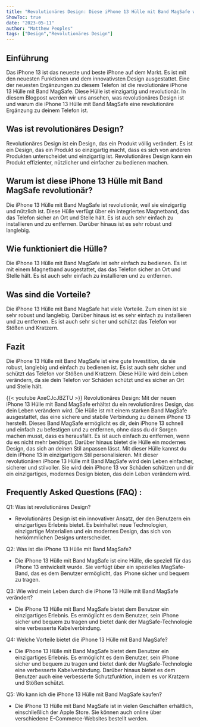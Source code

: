 ```yaml
---
title: "Revolutionäres Design: Diese iPhone 13 Hülle mit Band MagSafe wird dein Leben verändern!"
ShowToc: true 
date: "2023-05-11"
author: "Matthew Peoples" 
tags: ["Design","Revolutionäres Design"]
---
```

## Einführung

Das iPhone 13 ist das neueste und beste iPhone auf dem Markt. Es ist mit den neuesten Funktionen und dem innovativsten Design ausgestattet. Eine der neuesten Ergänzungen zu diesem Telefon ist die revolutionäre iPhone 13 Hülle mit Band MagSafe. Diese Hülle ist einzigartig und revolutionär. In diesem Blogpost werden wir uns ansehen, was revolutionäres Design ist und warum die iPhone 13 Hülle mit Band MagSafe eine revolutionäre Ergänzung zu deinem Telefon ist.

## Was ist revolutionäres Design?

Revolutionäres Design ist ein Design, das ein Produkt völlig verändert. Es ist ein Design, das ein Produkt so einzigartig macht, dass es sich von anderen Produkten unterscheidet und einzigartig ist. Revolutionäres Design kann ein Produkt effizienter, nützlicher und einfacher zu bedienen machen.

## Warum ist diese iPhone 13 Hülle mit Band MagSafe revolutionär?

Die iPhone 13 Hülle mit Band MagSafe ist revolutionär, weil sie einzigartig und nützlich ist. Diese Hülle verfügt über ein integriertes Magnetband, das das Telefon sicher an Ort und Stelle hält. Es ist auch sehr einfach zu installieren und zu entfernen. Darüber hinaus ist es sehr robust und langlebig.

## Wie funktioniert die Hülle?

Die iPhone 13 Hülle mit Band MagSafe ist sehr einfach zu bedienen. Es ist mit einem Magnetband ausgestattet, das das Telefon sicher an Ort und Stelle hält. Es ist auch sehr einfach zu installieren und zu entfernen.

## Was sind die Vorteile?

Die iPhone 13 Hülle mit Band MagSafe hat viele Vorteile. Zum einen ist sie sehr robust und langlebig. Darüber hinaus ist es sehr einfach zu installieren und zu entfernen. Es ist auch sehr sicher und schützt das Telefon vor Stößen und Kratzern.

## Fazit

Die iPhone 13 Hülle mit Band MagSafe ist eine gute Investition, da sie robust, langlebig und einfach zu bedienen ist. Es ist auch sehr sicher und schützt das Telefon vor Stößen und Kratzern. Diese Hülle wird dein Leben verändern, da sie dein Telefon vor Schäden schützt und es sicher an Ort und Stelle hält.

{{< youtube AxeCJcJBZTU >}} 
Revolutionäres Design: Mit der neuen iPhone 13 Hülle mit Band MagSafe erhältst du ein revolutionäres Design, das dein Leben verändern wird. Die Hülle ist mit einem starken Band MagSafe ausgestattet, das eine sichere und stabile Verbindung zu deinem iPhone 13 herstellt. Dieses Band MagSafe ermöglicht es dir, dein iPhone 13 schnell und einfach zu befestigen und zu entfernen, ohne dass du dir Sorgen machen musst, dass es herausfällt. Es ist auch einfach zu entfernen, wenn du es nicht mehr benötigst. Darüber hinaus bietet die Hülle ein modernes Design, das sich an deinen Stil anpassen lässt. Mit dieser Hülle kannst du dein iPhone 13 in einzigartigem Stil personalisieren. Mit dieser revolutionären iPhone 13 Hülle mit Band MagSafe wird dein Leben einfacher, sicherer und stilvoller. Sie wird dein iPhone 13 vor Schäden schützen und dir ein einzigartiges, modernes Design bieten, das dein Leben verändern wird.

## Frequently Asked Questions (FAQ) :
Q1: Was ist revolutionäres Design?
- Revolutionäres Design ist ein innovativer Ansatz, der den Benutzern ein einzigartiges Erlebnis bietet. Es beinhaltet neue Technologien, einzigartige Materialien und ein modernes Design, das sich von herkömmlichen Designs unterscheidet.

Q2: Was ist die iPhone 13 Hülle mit Band MagSafe?
- Die iPhone 13 Hülle mit Band MagSafe ist eine Hülle, die speziell für das iPhone 13 entwickelt wurde. Sie verfügt über ein spezielles MagSafe-Band, das es dem Benutzer ermöglicht, das iPhone sicher und bequem zu tragen.

Q3: Wie wird mein Leben durch die iPhone 13 Hülle mit Band MagSafe verändert?
- Die iPhone 13 Hülle mit Band MagSafe bietet dem Benutzer ein einzigartiges Erlebnis. Es ermöglicht es dem Benutzer, sein iPhone sicher und bequem zu tragen und bietet dank der MagSafe-Technologie eine verbesserte Kabelverbindung.

Q4: Welche Vorteile bietet die iPhone 13 Hülle mit Band MagSafe?
- Die iPhone 13 Hülle mit Band MagSafe bietet dem Benutzer ein einzigartiges Erlebnis. Es ermöglicht es dem Benutzer, sein iPhone sicher und bequem zu tragen und bietet dank der MagSafe-Technologie eine verbesserte Kabelverbindung. Darüber hinaus bietet es dem Benutzer auch eine verbesserte Schutzfunktion, indem es vor Kratzern und Stößen schützt.

Q5: Wo kann ich die iPhone 13 Hülle mit Band MagSafe kaufen?
- Die iPhone 13 Hülle mit Band MagSafe ist in vielen Geschäften erhältlich, einschließlich der Apple Store. Sie können auch online über verschiedene E-Commerce-Websites bestellt werden.


